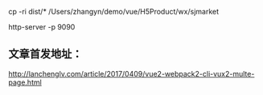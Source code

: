 cp -ri dist/* /Users/zhangyn/demo/vue/H5Product/wx/sjmarket

http-server -p 9090








## 文章首发地址：
http://lanchenglv.com/article/2017/0409/vue2-webpack2-cli-vux2-multe-page.html
